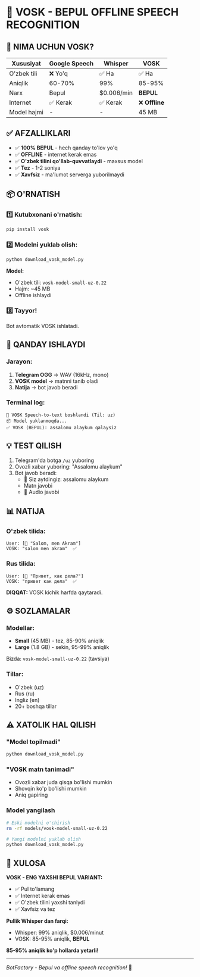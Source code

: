# 🎤 VOSK - BEPUL OFFLINE SPEECH RECOGNITION

## 🎯 NIMA UCHUN VOSK?

| Xususiyat | Google Speech | Whisper | VOSK |
|-----------|--------------|---------|------|
| O'zbek tili | ❌ Yo'q | ✅ Ha | ✅ Ha |
| Aniqlik | 60-70% | 99% | 85-95% |
| Narx | Bepul | $0.006/min | **BEPUL** |
| Internet | ✅ Kerak | ✅ Kerak | ❌ **Offline** |
| Model hajmi | - | - | 45 MB |

## ✅ AFZALLIKLARI

- ✅ **100% BEPUL** - hech qanday to'lov yo'q
- ✅ **OFFLINE** - internet kerak emas
- ✅ **O'zbek tilini qo'llab-quvvatlaydi** - maxsus model
- ✅ **Tez** - 1-2 soniya
- ✅ **Xavfsiz** - ma'lumot serverga yuborilmaydi

## 📦 O'RNATISH

### 1️⃣ Kutubxonani o'rnatish:

```bash
pip install vosk
```

### 2️⃣ Modelni yuklab olish:

```bash
python download_vosk_model.py
```

**Model:**
- O'zbek tili: `vosk-model-small-uz-0.22`
- Hajm: ~45 MB
- Offline ishlaydi

### 3️⃣ Tayyor!

Bot avtomatik VOSK ishlatadi.

## 🎯 QANDAY ISHLAYDI

### Jarayon:

1. **Telegram OGG** → WAV (16kHz, mono)
2. **VOSK model** → matnni tanib oladi
3. **Natija** → bot javob beradi

### Terminal log:

```
🎤 VOSK Speech-to-text boshlandi (Til: uz)
📦 Model yuklanmoqda...
✅ VOSK (BEPUL): assalomu alaykum qalaysiz
```

## 💡 TEST QILISH

1. Telegram'da botga `/uz` yuboring
2. Ovozli xabar yuboring: "Assalomu alaykum"
3. Bot javob beradi:
   - 📝 Siz aytdingiz: assalomu alaykum
   - Matn javobi
   - 🎤 Audio javobi

## 📊 NATIJA

### O'zbek tilida:
```
User: [🎤 "Salom, men Akram"]
VOSK: "salom men akram"  ✅
```

### Rus tilida:
```
User: [🎤 "Привет, как дела?"]
VOSK: "привет как дела"  ✅
```

**DIQQAT:** VOSK kichik harfda qaytaradi.

## ⚙️ SOZLAMALAR

### Modellar:

- **Small** (45 MB) - tez, 85-90% aniqlik
- **Large** (1.8 GB) - sekin, 95-99% aniqlik

Bizda: `vosk-model-small-uz-0.22` (tavsiya)

### Tillar:

- O'zbek (uz)
- Rus (ru)
- Ingliz (en)
- 20+ boshqa tillar

## ⚠️ XATOLIK HAL QILISH

### "Model topilmadi"

```bash
python download_vosk_model.py
```

### "VOSK matn tanimadi"

- Ovozli xabar juda qisqa bo'lishi mumkin
- Shovqin ko'p bo'lishi mumkin
- Aniq gapiring

### Model yangilash

```bash
# Eski modelni o'chirish
rm -rf models/vosk-model-small-uz-0.22

# Yangi modelni yuklab olish
python download_vosk_model.py
```

## 🚀 XULOSA

**VOSK - ENG YAXSHI BEPUL VARIANT:**

- ✅ Pul to'lamang
- ✅ Internet kerak emas
- ✅ O'zbek tilini yaxshi taniydi
- ✅ Xavfsiz va tez

**Pullik Whisper dan farqi:**
- Whisper: 99% aniqlik, $0.006/minut
- VOSK: 85-95% aniqlik, **BEPUL**

**85-95% aniqlik ko'p hollarda yetarli!**

---
*BotFactory - Bepul va offline speech recognition!* 🎉
